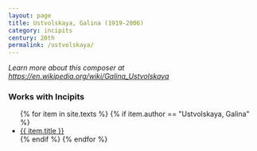 ```yaml
---
layout: page
title: Ustvolskaya, Galina (1919-2006)
category: incipits
century: 20th
permalink: /ustvolskaya/
---
```

*Learn more about this composer at <a href="https://en.wikipedia.org/wiki/Galina_Ustvolskaya">https://en.wikipedia.org/wiki/Galina_Ustvolskaya</a>*
<br/>

### Works with Incipits
<ul class="texts">
    {% for item in site.texts %}
      {% if item.author == "Ustvolskaya, Galina" %}
          <li class="text-title">
          <a href="{{ site.baseurl }}{{ item.url }}">
        {{ item.title }}
              </a>
    </li>
      {% endif %}
    {% endfor %}
</ul>

